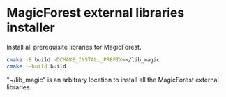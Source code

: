 # MagicForest external libraries installer

Install all prerequisite libraries for MagicForest.

```sh
cmake -B build -DCMAKE_INSTALL_PREFIX=~/lib_magic
cmake --build build
```

"~/lib_magic" is an arbitrary location to install all the MagicForest external libraries.
